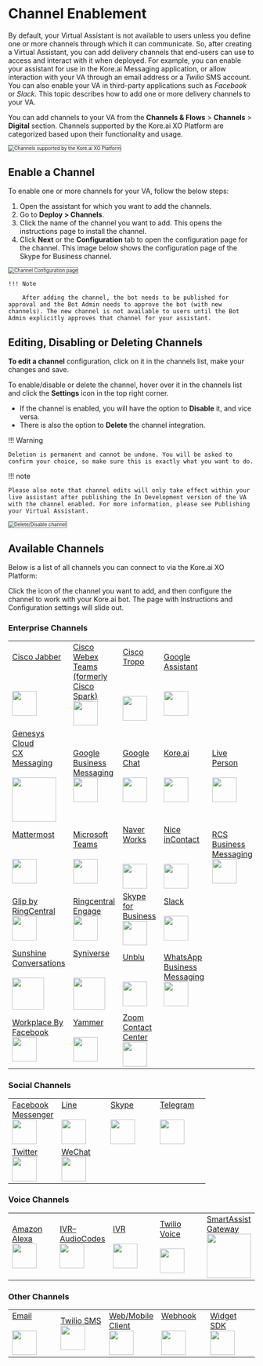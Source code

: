 # Channel Enablement

By default, your Virtual Assistant is not available to users unless you define one or more channels through which it can communicate. So, after creating a Virtual Assistant, you can add delivery channels that end-users can use to access and interact with it when deployed. For example, you can enable your assistant for use in the Kore.ai Messaging application, or allow interaction with your VA through an email address or a _Twilio_ SMS account. You can also enable your VA in third-party applications such as _Facebook_ or _Slack_. This topic describes how to add one or more delivery channels to your VA.

You can add channels to your VA from the **Channels & Flows** > **Channels** > **Digital** section. Channels supported by the Kore.ai XO Platform are categorized based upon their functionality and usage.

<img src="../images/channel-enablement-img1-channels-list.png" alt="Channels supported by the Kore.ai XO Platform" title="Channels supported by the Kore.ai XO Platform" style="border: 1px solid gray; zoom:70%;">

## Enable a Channel

To enable one or more channels for your VA, follow the below steps:

1. Open the assistant for which you want to add the channels.
2. Go to **Deploy > Channels**.
3. Click the name of the channel you want to add. This opens the instructions page to install the channel.
4. Click **Next** or the **Configuration** tab to open the configuration page for the channel. This image below shows the configuration page of the Skype for Business channel.  
<img src="../images/channel-enablement-img2-instructions.png" alt="Channel Configuration page" title="Channel Configuration page" style="border: 1px solid gray; zoom:70%;">

    !!! Note

        After adding the channel, the bot needs to be published for approval and the Bot Admin needs to approve the bot (with new channels). The new channel is not available to users until the Bot Admin explicitly approves that channel for your assistant.

## Editing, Disabling or Deleting Channels

**To edit a channel** configuration, click on it in the channels list, make your changes and save.

To enable/disable or delete the channel, hover over it in the channels list and click the **Settings** icon in the top right corner.

* If the channel is enabled, you will have the option to **Disable** it, and vice versa.
* There is also the option to **Delete** the channel integration.

!!! Warning

    Deletion is permanent and cannot be undone. You will be asked to confirm your choice, so make sure this is exactly what you want to do.

!!! note

    Please also note that channel edits will only take effect within your live assistant after publishing the In Development version of the VA with the channel enabled. For more information, please see Publishing your Virtual Assistant.

<img src="../images/channel-enablement-img3-delete-disable-channel.png" alt="Delete/Disable channel" title="Delete/Disable channel" style="border: 1px solid gray; zoom:70%;">

## Available Channels

Below is a list of all channels you can connect to via the Kore.ai XO Platform:

Click the icon of the channel you want to add, and then configure the channel to work with your Kore.ai bot. The page with Instructions and Configuration settings will slide out.

### Enterprise Channels

<table style="table-layout: fixed; width: 100%;">
  
  <tr>
   <td style="width:25%;"><a href="../add-cisco-jabber-channel" target="_blank">Cisco Jabber</a>
   <br><br><br><br>
   <a href="../add-cisco-jabber-channel" target="_blank"><img src="../images/logo1-jabber.png" width="50"></a>
   </td>

   <td style="width:25%;"><a href="../add-cisco-channel.md" target="_blank">Cisco Webex<br>Teams<br>(formerly<br>Cisco Spark)</a>
   <br>
   <a href="../add-cisco-channel" target="_blank"><img src="../images/logo2-cisco-webex-teams.png" width="50"></a>
   </td>

   <td style="width:25%;"><a href="./add-cisco-tropo-channel" target="_blank">Cisco Tropo</a>
   <br><br><br><br>
   <a href="./add-cisco-tropo-channel" target="_blank"><img src="../images/logo3-tropo.png" width="50"></a>
   </td>

   <td style="width:25%;"><a href="./add-google-assistant-channel" target="_blank">Google<br>Assistant</a>
   <br><br><br>
   <a href="./add-google-assistant-channel" target="_blank"><img src="../images/logo4-google-assistant.png" width="50"></a>
   </td>
   <td>
   </td>
  </tr>

  <tr>
   <td><a href="./add-genesys-chat-channel" target="_blank">Genesys Cloud<br>CX Messaging</a>
   <br><br>
   <a href="./add-genesys-chat-channel" target="_blank"><img src="../images/logo5-genesys-chat-new-logo.png" width="90"></a>
   </td>

   <td><a href="./add-google-business-messaging-channel" target="_blank">Google Business<br>Messaging</a>
   <br>
   <a href="./add-google-business-messaging-channel" target="_blank"><img src="../images/logo6-gbm.png" width="50"></a>
   </td>

   <td><a href="./add-google-chat" target="_blank">Google<br>Chat</a>
   <br><br>  
   <a href="./add-google-chat" target="_blank"><img src="../images/logo7-google-chat.png" width="50"></a>
   </td>

   <td><a href="./add-kore-channel" target="_blank">Kore.ai</a>
   <br><br><br>  
   <a href="./add-kore-channel" target="_blank"><img src="../images/logo8-kore-ai.png" width="50"></a>
   </td>

   <td><a href="./add-live-person-channel" target="_blank">Live Person</a>
   <br><br>  
   <a href="./add-live-person-channel" target="_blank"><img src="../images/logo9-live-person.png" width="50"></a>
   </td>
  </tr>

  <tr>
   <td><a href="./add-mattermost-channel" target="_blank">Mattermost</a>
   <br><br><br>
   <a href="./add-mattermost-channel" target="_blank"><img src="../images/logo10-mattermost.png" width="50"></a>
   </td>

   <td><a href="./add-microsoft-teams-channel" target="_blank">Microsoft Teams</a>
   <br><br>
   <a href="./add-microsoft-teams-channel" target="_blank"><img src="../images/logo11-ms-teams.png" width="50"></a>
   </td>

   <td><a href="./add-naver-works-channel" target="_blank">Naver Works</a>
   <br><br><br>
   <a href="./add-naver-works-channel" target="_blank"><img src="../images/logo12-naver.png" width="50"></a>
   </td>

   <td><a href="./add-nice-incontact-channel" target="_blank">Nice inContact</a>
   <br><br><br>
   <a href="./add-nice-incontact-channel" target="_blank"><img src="../images/logo13-nice.png" width="50"></a>
   </td>

   <td><a href="./add-google-rcs-channel" target="_blank">RCS Business<br>Messaging</a>
   <br>
   <a href="./add-google-rcs-channel" target="_blank"><img src="../images/logo14-rcs.png" width="50"></a>
   </td>
  </tr>

  <tr>
   <td><a href="./add-ringcentral-glip-channel" target="_blank">Glip by<br>RingCentral</a>
   <br>
   <a href="./add-ringcentral-glip-channel" target="_blank"><img src="../images/logo15-glip.png" width="50"></a>
   </td>

   <td><a href="./add-ringcentral-engage-channel" target="_blank">Ringcentral<br>Engage</a>
   <br>
   <a href="./add-ringcentral-engage-channel" target="_blank"><img src="../images/logo16-ring-central.png" width="50"></a>
   </td>

   <td><a href="./add-skype-business-channel" target="_blank">Skype for<br>Business</a>
   <br>  
   <a href="./add-skype-business-channel" target="_blank"><img src="../images/logo17-skype-business.png" width="50"></a>
   </td>

   <td><a href="./add-slack-channel" target="_blank">Slack</a>
   <br><br>
   <a href="./add-slack-channel" target="_blank"><img src="../images/logo18-slack.png" width="50"></a>
   </td>

   <td>
   </td>
  </tr>

  <tr>
   <td><a href="./add-sunshine-conversations-channel" target="_blank">Sunshine<br>Conversations</a>
   <br><br>  
   <a href="./add-sunshine-conversations-channel" target="_blank"><img src="../images/logo19-sunshine-conversations.png" width="65"></a>
   </td>

   <td><a href="./add-syniverse-channel" target="_blank">Syniverse</a>
   <br><br><br>
   <a href="./add-syniverse-channel" target="_blank"><img src="../images/logo20-syniverse.png" width="65"></a>
   </td>

   <td><a href="./add-unblu-channel" target="_blank">Unblu</a>
   <br><br><br>
   <a href="./add-unblu-channel" target="_blank"><img src="../images/logo21-unblu.png" width="50"></a>
   </td>

   <td><a href="./add-whatsapp-business-channel" target="_blank">WhatsApp<br>Business<br>Messaging</a>
   <br>  
   <a href="./add-whatsapp-business-channel" target="_blank"><img src="../images/logo22-whatsapp-business.png" width="50"></a>
   </td>

   <td>
   </td>
  </tr>
  
  <tr>
   <td><a href="./add-workplace-by-facebook-channel" target="_blank">Workplace By<br>Facebook</a>
   <br>
   <a href="./add-workplace-by-facebook-channel" target="_blank"><img src="../images/logo23-wp-facebook.png" width="50"></a>
   </td>

   <td><a href="./add-microsoft-yammer-channel" target="_blank">Yammer</a>
   <br><br>  
   <a href="./add-microsoft-yammer-channel" target="_blank"><img src="../images/logo24-yammer.png" width="50"></a>
   </td>

   <td><a href="./add-zoom-contact-center-channel" target="_blank">Zoom Contact<br>Center</a>
   <br>  
   <a href="./add-zoom-contact-center-channel" target="_blank"><img src="../images/logo25-zoom.png" width="50"></a>
   </td>

   <td>
   </td>

   <td>
   </td>
  </tr>
  
</table>

### Social Channels

<table style="table-layout:fixed; width:100%;">
  <tr>
   <td style="width:25%;"><a href="./add-facebook-messenger-channel" target="_blank">Facebook<br>Messenger</a>
   <br>  
   <a href="./add-facebook-messenger-channel" target="_blank"><img src="../images/logo26-fb-messenger.png" width="50"></a>
   </td>

   <td style="width:25%;"><a href="./add-line-messenger-channel" target="_blank">Line</a>
   <br><br>  
   <a href="./add-line-messenger-channel" target="_blank"><img src="../images/logo27-line.png" width="50"></a>
   </td>

   <td style="width:25%;"><a href="./add-skype-business-onpemise-channel" target="_blank">Skype</a>
   <br><br>  
   <a href="./add-skype-business-onpemise-channel" target="_blank"><img src="../images/logo28-skype.png" width="50"></a>
   </td>

   <td style="width:25%;"><a href="./add-telegram-channel" target="_blank">Telegram</a>
   <br><br>  
   <a href="./add-telegram-channel" target="_blank"><img src="../images/logo29-telegram.png" width="50"></a>
   </td>
  </tr>

  <tr>
   <td><a href="./add-twitter-channel" target="_blank">Twitter</a>
   <br>  
   <a href="./add-twitter-channel" target="_blank"><img src="../images/logo30-twitter.png" width="50"></a>
   </td>

   <td><a href="./add-wechat-telegram" target="_blank">WeChat</a>
   <br>  
   <a href="./add-wechat-telegram" target="_blank"><img src="../images/logo31-we-chat.png" width="50"></a>
   </td>

   <td>
   </td>

   <td>
   </td>
  </tr>
</table>

### Voice Channels

<table style="table-layout: fixed; width: 100%;">
 <tr>
   <td style="width:20%;"><a href="./amazon-alexa" target="_blank">Amazon Alexa</a>
   <br>
   <a href="./amazon-alexa" target="_blank"><img src="../images/logo32-alexa.png" width="50"></a>
   </td>

   <td style="width:20%;"><a href="./ivr-audio-codes" target="_blank">IVR–AudioCodes</a>
   <br>
   <a href="./ivr-audio-codes" target="_blank"><img src="../images/logo33-audiocodes.png" width="50"></a>
   </td>

   <td style="width:20%;"><a href="./IVR-integration" target="_blank">IVR</a>
   <br><br>
   <a href="./IVR-integration" target="_blank"><img src="../images/logo34-ivr.png" width="50"></a>
   </td>

   <td style="width:20%;"><a href="./add-twilio-voice-channel" target="_blank">Twilio Voice</a>
   <br><br>
   <a href="./add-twilio-voice-channel" target="_blank"><img src="../images/logo35-twilio.png" width="50"></a>
   </td>

   <td style="width:20%;"><a href="./smart-assist-gateway" target="_blank">SmartAssist<br>Gateway</a>
   <br>  
   <a href="./smart-assist-gateway" target="_blank"><img src="../images/logo36-smart-assist.png" width="90"></a>
   </td>
  </tr>
  
</table>

### Other Channels

<table style="table-layout: fixed; width: 100%;">
<tr>
   <td style="width:20%;"><a href="./add-email-channel" target="_blank">Email</a>
   <br><br>
   <a href="./add-email-channel" target="_blank"><img src="../images/logo37-email.png" width="50"></a>
   </td>

   <td style="width:20%;"><a href="./add-twilio-sms-channel" target="_blank">Twilio SMS</a>
   <br>
   <a href="./add-twilio-sms-channel" target="_blank"><img src="../images/logo35-twilio.png" width="50"></a>
   </td>

   <td style="width:20%;"><a href="./add-web-mobile-client" target="_blank">Web/Mobile<br>Client</a>
   <br>
   <a href="./add-web-mobile-client" target="_blank"><img src="../images/logo39-webmobile.png" width="50"></a>
   </td>

   <td style="width:20%;"><a href="./add-webhook-channel" target="_blank">Webhook</a>
   <br><br>
   <a href="./add-webhook-channel" target="_blank"><img src="../images/logo40-webhook.png" width="50"></a>
   </td>

   <td style="width:20%;"><a href="./add-widget-sdk-channel" target="_blank">Widget SDK</a>
   <br>
   <a href="./add-widget-sdk-channel" target="_blank"><img src="../images/logo39-webmobile.png" width="50"></a>
   </td>
  
  </tr>
</table>
